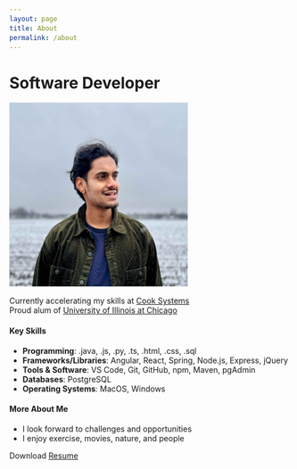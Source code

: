 ```yaml
---
layout: page
title: About
permalink: /about
---
```


# Software Developer

<img src="https://github.com/sarthak-p/portfolio/blob/gh-pages/assets/img/misc/Sarthak%20Photo.jpg?raw=true" width="320" height="330">

Currently accelerating my skills at [Cook Systems](https://cooksys.com/FastTrack/)<br>
Proud alum of [University of Illinois at Chicago](https://cs.uic.edu)<br>

#### Key Skills

- **Programming**: .java, .js, .py, .ts, .html, .css, .sql<br>
- **Frameworks/Libraries**: Angular, React, Spring, Node.js, Express, jQuery<br>
- **Tools & Software**: VS Code, Git, GitHub, npm, Maven, pgAdmin<br>
- **Databases**: PostgreSQL<br>
- **Operating Systems**: MacOS, Windows<br>

#### More About Me

- I look forward to challenges and opportunities<br>
- I enjoy exercise, movies, nature, and people<br>

Download <a href="https://github.com/sarthak-p/portfolio/blob/gh-pages/assets/files/Sarthak%20Resume.pdf" target="_blank">Resume</a>
